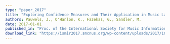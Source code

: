 ```yaml
---
type: "paper_2017"
title: "Exploring Confidence Measures and Their Application in Music Labelling Systems Based on Hidden Markov Models"
authors: Pauwels, J., O'Hanlon, K., Fazekas, G., Sandler, M.
date: 2017-01-01
published_in: "Proc. of the International Society for Music Information Retrieval Conference (ISMIR)"
download_link: "https://ismir2017.smcnus.org/wp-content/uploads/2017/10/195_Paper.pdf"
---
```

